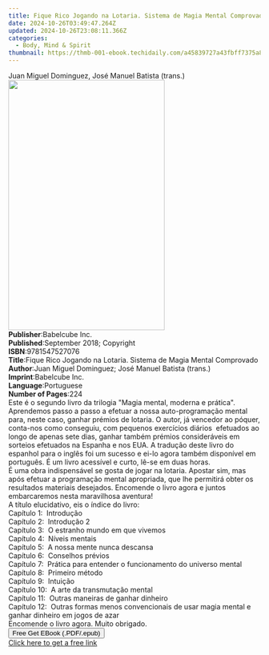 ```yaml
---
title: Fique Rico Jogando na Lotaria. Sistema de Magia Mental Comprovado | Free Book
date: 2024-10-26T03:49:47.264Z
updated: 2024-10-26T23:08:11.366Z
categories:
  - Body, Mind & Spirit
thumbnail: https://thmb-001-ebook.techidaily.com/a45839727a43fbff7375a8e68be55b059a88a4ad7abe3cab302f30ff3d91700c.jpg
---
```

<main id="book-container">
  <div class="flex flex-col">
    <div class="book-brief flex-1 py-6 px-4 sm:p-6 md:py-10 md:px-8">
      <!-- brief-->
      <div class="book-brief-main">
        Juan Miguel Dominguez, José Manuel Batista (trans.)
      </div>
    </div>
    <div
      class="book-meta-info flex-1 grid gap-4 col-start-1 col-end-3 row-start-1 sm:mb-6 sm:grid-cols-4 lg:gap-6 lg:col-start-2 lg:row-end-6 lg:row-span-6 lg:mb-0"
    >
      <div
        class="book-meta-info-left place-content-center mt-4 p-4 text-sm leading-6 col-start-2 col-span-2 dark:text-slate-400"
      >
        <img
          class="w-full h-500 object-cover rounded-lg sm:h-255 sm:col-span-2 lg:col-span-full"
          src="https://img-001-ebook.techidaily.com/7c7eaddc9c49790cdda3e1028fec0d3f54284666edef0b2fca00a5c4b90905f2.jpg"
          alt=""
          width="312"
          height="500"
        />
      </div>
      <div
        class="book-meta-info-right mt-2 col-start-1 row-start-2 col-span-3 self-center"
      >
        <!-- meta data  -->
        <div class="flex flex-col px-4 md:px-8">
          <div class="flex-1">
            <strong>Publisher</strong>:<span class="px-2">Babelcube Inc.</span>
          </div>
          <div class="flex-1">
            <strong>Published</strong>:<span class="px-2"
              >September 2018; Copyright</span
            >
          </div>
          <div class="flex-1">
            <strong>ISBN</strong>:<span class="px-2">9781547527076</span>
          </div>
          <div class="flex-1">
            <strong>Title</strong>:<span class="px-2"
              >Fique Rico Jogando na Lotaria. Sistema de Magia Mental
              Comprovado</span
            >
          </div>
          <div class="flex-1">
            <strong>Author</strong>:<span class="px-2"
              >Juan Miguel Dominguez; José Manuel Batista (trans.)</span
            >
          </div>
          <div class="flex-1">
            <strong>Imprint</strong>:<span class="px-2">Babelcube Inc.</span>
          </div>
          <div class="flex-1">
            <strong>Language</strong>:<span class="px-2">Portuguese</span>
          </div>
          <div class="flex-1">
            <strong>Number of Pages</strong>:<span class="px-2">224</span>
          </div>
        </div>
      </div>
    </div>
    <div class="book-description flex-1 py-6 px-4 sm:p-6 md:py-10 md:px-8">
      <div class="book-description-main">
        <div accordion-content="" id="description">
          Este é o segundo livro da trilogia "Magia mental, moderna e prática".
          Aprendemos passo a passo a efetuar a nossa auto-programação mental
          para, neste caso, ganhar prémios de lotaria. O autor, já vencedor ao
          póquer, conta-nos como conseguiu, com pequenos exercícios
          diários&nbsp; efetuados ao longo de apenas sete dias, ganhar também
          prémios consideráveis em sorteios efetuados na Espanha e nos EUA. A
          tradução deste livro do espanhol para o inglês foi um sucesso e ei-lo
          agora também disponível em português. É um livro acessível e curto,
          lê-se em duas horas.<br />É uma obra indispensável se gosta de jogar
          na lotaria. Apostar sim, mas após efetuar a programação mental
          apropriada, que lhe permitirá obter os resultados materiais desejados.
          Encomende o livro agora e juntos&nbsp; embarcaremos nesta maravilhosa
          aventura!<br />A título elucidativo, eis o índice do livro:<br />Capítulo
          1:&nbsp; Introdução<br />Capítulo 2:&nbsp; Introdução 2<br />Capítulo
          3:&nbsp; O estranho mundo em que vivemos<br />Capítulo 4:&nbsp; Níveis
          mentais<br />Capítulo 5:&nbsp; A nossa mente nunca descansa<br />Capítulo
          6:&nbsp; Conselhos prévios<br />Capítulo 7:&nbsp; Prática para
          entender o funcionamento do universo mental<br />Capítulo 8:&nbsp;
          Primeiro método<br />Capítulo 9:&nbsp; Intuição<br />Capítulo
          10:&nbsp; A arte da transmutação mental<br />Capítulo 11:&nbsp; Outras
          maneiras de ganhar dinheiro<br />Capítulo 12:&nbsp; Outras formas
          menos convencionais de usar magia mental e ganhar dinheiro em jogos de
          azar<br />Encomende o livro agora. Muito obrigado.<br />
        </div>
        <div class="accordion-fader"></div>
      </div>
    </div>
    <div class="book-excerpts flex-1 py-6 px-4 sm:p-6 md:py-10 md:px-8"></div>
    <div
      class="book-about-author flex-1 py-6 px-4 sm:p-6 md:py-10 md:px-8"
    ></div>
    <div class="book-free-get flex-1 py-6 px-4 sm:p-6 md:py-10 md:px-8">
      <button
        id="btn-free-get"
        class="bg-blue-500 hover:bg-blue-700 text-white font-bold py-2 px-4 rounded"
      >
        Free Get EBook (.PDF/.epub)
      </button>
      <div id="countdown-display" class="px-2 text-lg mt-2"></div>
      <a
        id="free-link"
        class="hidden bg-blue-500 hover:bg-blue-700 text-white font-bold py-2 px-4 rounded"
        href="https://www.ebooks.com/en-us/book/96171016/fique-rico-jogando-na-lotaria-sistema-de-magia-mental-comprovado/juan-miguel-dominguez/"
        target="_blank"
        >Click here to get a free link</a
      >
    </div>
    <script>
      let countdownTime = 0;
      let countdownInterval = null;
      document
        .getElementById('btn-free-get')
        .addEventListener('click', startCountdown);
      function startCountdown() {
        countdownTime = new Date().getTime() + 60000 * 3;
        countdownInterval = setInterval(updateCountdown, 1000);
        document.getElementById('btn-free-get').disabled = true;
        document
          .getElementById('btn-free-get')
          .classList.add('bg-gray-500', 'cursor-not-allowed');
      }
      function updateCountdown() {
        let currentTime = new Date().getTime();
        let timeLeft = countdownTime - currentTime;
        let secondsLeft = Math.floor(timeLeft / 1000);
        document.getElementById('countdown-display').innerHTML =
          `Remaining time: ${secondsLeft} seconds.`;
        if (secondsLeft <= 0) {
          clearInterval(countdownInterval);
          document.getElementById('btn-free-get').classList.add('hidden');
          document.getElementById('free-link').classList.remove('hidden');
          document.getElementById('countdown-display').innerHTML = '';
        }
      }
    </script>
  </div>
</main>

<ins class="adsbygoogle"
      style="display:block"
      data-ad-client="ca-pub-7571918770474297"
      data-ad-slot="8358498916"
      data-ad-format="auto"
      data-full-width-responsive="true"></ins>
    